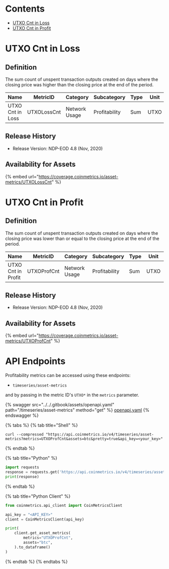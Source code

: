# Contents

* [UTXO Cnt in Loss](profitability.md#utxolosscnt)
* [UTXO Cnt in Profit](profitability.md#utxoprofcnt)

# UTXO Cnt in Loss<a href="#utxolosscnt" id="utxolosscnt"></a>

## Definition

The sum count of unspent transaction outputs created on days where the closing price was higher than the closing price at the end of the period.

| Name             | MetricID    | Category      | Subcategory   | Type | Unit | Interval |
| ---------------- | ----------- | ------------- | ------------- | ---- | ---- | -------- |
| UTXO Cnt in Loss | UTXOLossCnt | Network Usage | Profitability | Sum  | UTXO | 1 day    |

## Release History

* Release Version: NDP-EOD 4.8 (Nov, 2020)

## Availability for Assets

{% embed url="https://coverage.coinmetrics.io/asset-metrics/UTXOLossCnt" %}

# UTXO Cnt in Profit<a href="#utxoprofcnt" id="utxoprofcnt"></a>

## Definition

The sum count of unspent transaction outputs created on days where the closing price was lower than or equal to the closing price at the end of the period.

| Name               | MetricID    | Category      | Subcategory   | Type | Unit | Interval |
| ------------------ | ----------- | ------------- | ------------- | ---- | ---- | -------- |
| UTXO Cnt in Profit | UTXOProfCnt | Network Usage | Profitability | Sum  | UTXO | 1 day    |

## Release History

* Release Version: NDP-EOD 4.8 (Nov, 2020)

## Availability for Assets

{% embed url="https://coverage.coinmetrics.io/asset-metrics/UTXOProfCnt" %}

# API Endpoints

Profitability metrics can be accessed using these endpoints:

* `timeseries/asset-metrics`

and by passing in the metric ID's `UTXO*` in the `metrics` parameter.

{% swagger src="../../.gitbook/assets/openapi.yaml" path="/timeseries/asset-metrics" method="get" %}
[openapi.yaml](../../.gitbook/assets/openapi.yaml)
{% endswagger %}

{% tabs %}
{% tab title="Shell" %}
```shell
curl --compressed "https://api.coinmetrics.io/v4/timeseries/asset-metrics?metrics=UTXOProfCnt&assets=btc&pretty=true&api_key=<your_key>"
```
{% endtab %}

{% tab title="Python" %}
```python
import requests
response = requests.get('https://api.coinmetrics.io/v4/timeseries/asset-metrics?metrics=UTXOProfCnt&assets=btc&pretty=true&api_key=<your_key>').json()
print(response)
```
{% endtab %}

{% tab title="Python Client" %}
```python
from coinmetrics.api_client import CoinMetricsClient

api_key = "<API_KEY>"
client = CoinMetricsClient(api_key)

print(
    client.get_asset_metrics(
        metrics="UTXOProfCnt", 
        assets="btc",
    ).to_dataframe()
)
```
{% endtab %}
{% endtabs %}